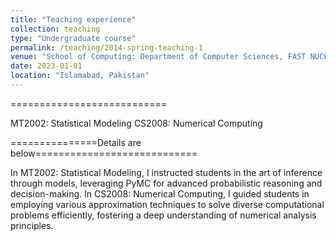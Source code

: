 ```yaml
---
title: "Teaching experience"
collection: teaching
type: "Undergraduate course"
permalink: /teaching/2014-spring-teaching-1
venue: "School of Computing: Department of Computer Sciences, FAST NUCES"
date: 2023-01-01
location: "Islamabad, Pakistan"
---
```

===========================

MT2002: Statistical Modeling 
CS2008: Numerical Computing

===============Details are below============================


In MT2002: Statistical Modeling, I instructed students in the art of inference through models, leveraging PyMC for advanced probabilistic reasoning and decision-making. In CS2008: Numerical Computing, I guided students in employing various approximation techniques to solve diverse computational problems efficiently, fostering a deep understanding of numerical analysis principles.


